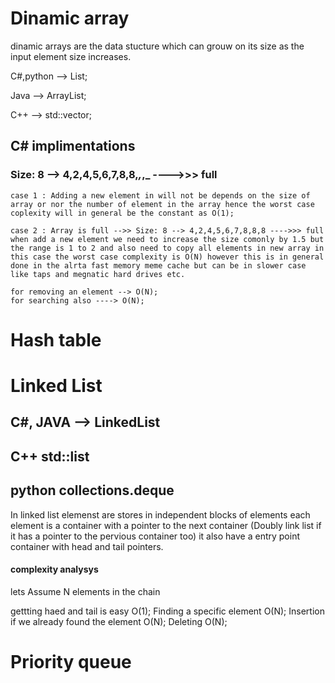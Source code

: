 # Dinamic array

dinamic arrays are the data stucture which can grouw on its size as the input element size increases.

C#,python --> List;

Java --> ArrayList;

C++ --> std::vector;

## C# implimentations

### Size: 8 --> 4,2,4,5,6,7,8,8,_,_,_ ---->>> full

    case 1 : Adding a new element in will not be depends on the size of array or nor the number of element in the array hence the worst case coplexity will in general be the constant as O(1);

    case 2 : Array is full -->> Size: 8 --> 4,2,4,5,6,7,8,8,8 ---->>> full when add a new element we need to increase the size comonly by 1.5 but the range is 1 to 2 and also need to copy all elements in new array in this case the worst case complexity is O(N) however this is in general done in the alrta fast memory meme cache but can be in slower case like taps and megnatic hard drives etc.

    for removing an element --> O(N);
    for searching also ----> O(N);

###

# Hash table

# Linked List

  ## C#, JAVA --> LinkedList 
  ## C++ std::list
  ## python collections.deque

  In linked list elemenst are stores in independent blocks of elements each element is a container with a pointer to the next container (Doubly link list if it has a pointer to the pervious container too) it also have a entry point container with head and tail pointers.

  #### complexity analysys 

  lets Assume N elements in the chain

  gettting haed and tail is easy O(1);
  Finding a specific element O(N);
  Insertion if we already found the element O(N);
  Deleting O(N); 

# Priority queue

